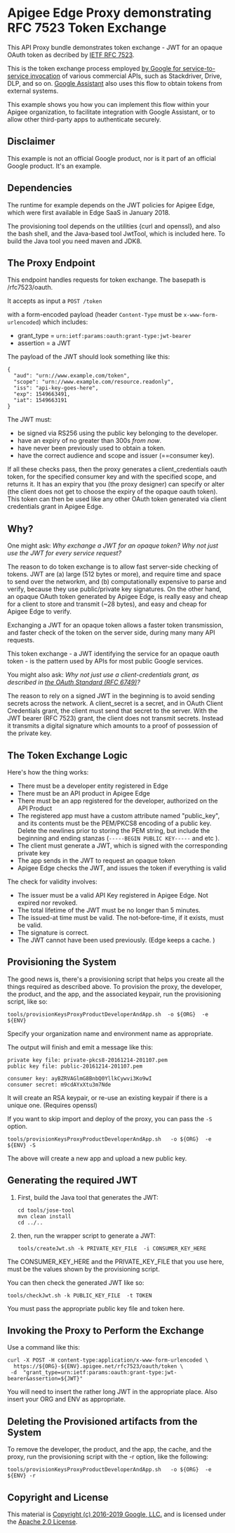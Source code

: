 # Apigee Edge Proxy demonstrating RFC 7523 Token Exchange

This API Proxy bundle demonstrates token exchange - JWT for an opaque OAuth
token as decribed by [IETF RFC 7523](https://tools.ietf.org/html/rfc7523).

This is the token exchange process employed [by Google for service-to-service
invocation](https://developers.google.com/identity/protocols/OAuth2ServiceAccount)
of various commercial APIs, such as Stackdriver, Drive, DLP, and so on.  [Google
Assistant](https://developers.google.com/actions/identity/oauth2-assertion-flow)
also uses this flow to obtain tokens from external systems.

This example shows you how you can implement this flow within your Apigee
organization, to facilitate integration with Google Assistant, or to allow other
third-party apps to authenticate securely.


## Disclaimer

This example is not an official Google product, nor is it part of an official
Google product. It's an example.


## Dependencies

The runtime for example depends on the JWT policies for Apigee Edge, which were
first available in Edge SaaS in January 2018.

The provisioning tool depends on the utilities {curl and openssl}, and also the
bash shell, and the Java-based tool JwtTool, which is included here. To build
the Java tool you need maven and JDK8.


## The Proxy Endpoint

This endpoint handles requests for token exchange. The basepath is /rfc7523/oauth.

It accepts as input a `POST /token`

with a form-encoded payload (header `Content-Type` must be
`x-www-form-urlencoded`) which includes:

* grant_type = `urn:ietf:params:oauth:grant-type:jwt-bearer`
* assertion = a JWT

The payload of the JWT should look something like this:
```
{
  "aud": "urn://www.example.com/token",
  "scope": "urn://www.example.com/resource.readonly",
  "iss": "api-key-goes-here",
  "exp": 1549663491,
  "iat": 1549663191
}
```

The JWT must:
* be signed via RS256 using the public key belonging to the developer.
* have an expiry of no greater than 300s _from now_.
* have never been previously used to obtain a token.
* have the correct audience and scope and issuer (==consumer key).

If all these checks pass, then the proxy generates a client_credentials oauth
token, for the specified consumer key and with the specified scope, and returns
it. It has an expiry that you (the proxy designer) can specify or alter (the
client does not get to choose the expiry of the opaque oauth token). This token
can then be used like any other OAuth token generated via client credentials
grant in Apigee Edge.

## Why?

One might ask: _Why exchange a JWT for an opaque token? Why not just use the JWT
for every service request?_

The reason to do token exchange is to allow fast server-side checking of
tokens. JWT are (a) large (512 bytes or more), and require time and space to
send over the networkm, and (b) computationally expensive to parse and verify,
because they use public/private key signatures. On the other hand, an opaque
OAuth token generated by Apigee Edge, is really easy and cheap for a client to
store and transmit (~28 bytes), and easy and cheap for Apigee Edge to verify.

Exchanging a JWT for an opaque token allows a faster token transmission, and
faster check of the token on the server side, during many many API requests.

This token exchange - a JWT identifying the service for an opaque oauth token -
is the pattern used by APIs for most public Google services.

You might also ask: _Why not just use a client-credentials grant, as described
in [the OAuth Standard (RFC 6749)](https://tools.ietf.org/html/rfc6749)?_

The reason to rely on a signed JWT in the beginning is to avoid sending secrets
across the network. A client_secret is a secret, and in OAuth Client Credentials
grant, the client must send that secret to the server. With the JWT bearer (RFC
7523) grant, the client does not transmit secrets. Instead it transmits a
digital signature which amounts to a proof of possession of the private key.


## The Token Exchange Logic

Here's how the thing works:
* There must be a developer entity registered in Edge
* There must be an API product in Apigee Edge
* There must be an app registered for the developer, authorized on the API Product
* The registered app must have a custom attribute named "public_key", and its contents must be the PEM/PKCS8 encoding of a public key. Delete the newlines prior to storing the PEM string, but include the beginning and ending stanzas (`-----BEGIN PUBLIC KEY-----` and etc ).
* The client must generate a JWT, which is signed with the corresponding private key
* The app sends in the JWT to request an opaque token
* Apigee Edge checks the JWT, and issues the token if everything is valid

The check for validity involves:
* The issuer must be a valid API Key registered in Apigee Edge. Not expired nor revoked.
* The total lifetime of the JWT must be no longer than 5 minutes.
* The issued-at time must be valid. The not-before-time, if it exists, must be valid.
* The signature is correct.
* The JWT cannot have been used previously.  (Edge keeps a cache. )


## Provisioning the System

The good news is, there's a provisioning script that helps you create all the
things required as described above. To provision the proxy, the developer, the
product, and the app, and the associated keypair, run the provisioning script,
like so:

```
tools/provisionKeysProxyProductDeveloperAndApp.sh  -o ${ORG}  -e ${ENV}
```

Specify your organization name and environment name as appropriate.

The output will finish and emit a message like this:

```
private key file: private-pkcs8-20161214-201107.pem
public key file: public-20161214-201107.pem

consumer key: ayBZRVAGlmG8BnbQ0YllkCywvi3Ko9wI
consumer secret: m9cdAYxXtu3m7Nde
```

It will create an RSA keypair, or re-use an existing keypair if there is a unique one. (Requires openssl)


If you want to skip import and deploy of the proxy, you can pass the `-S` option.

```
tools/provisionKeysProxyProductDeveloperAndApp.sh   -o ${ORG}  -e ${ENV} -S
```

The above will create a new app and upload a new public key.


## Generating the required JWT

1. First, build the Java tool that generates the JWT:

   ```
   cd tools/jose-tool
   mvn clean install
   cd ../..
   ```

2. then, run the wrapper script to generate a JWT:

   ```
   tools/createJwt.sh -k PRIVATE_KEY_FILE  -i CONSUMER_KEY_HERE
   ```

The CONSUMER_KEY_HERE and the PRIVATE_KEY_FILE that you use here, must be the
values shown by the provisioning script.

You can then check the generated JWT like so:

```
tools/checkJwt.sh -k PUBLIC_KEY_FILE  -t TOKEN
```

You must pass the appropriate public key file and token here.


## Invoking the Proxy to Perform the Exchange

Use a command like this:

```
curl -X POST -H content-type:application/x-www-form-urlencoded \
  https://${ORG}-${ENV}.apigee.net/rfc7523/oauth/token \
 -d  "grant_type=urn:ietf:params:oauth:grant-type:jwt-bearer&assertion=${JWT}"
```

You will need to insert the rather long JWT in the appropriate place.
Also insert your ORG and ENV as appropriate.


## Deleting the Provisioned artifacts from the System

To remove the developer, the product, and the app, the cache, and the proxy, run
the provisioning script with the -r option, like the following:

```
tools/provisionKeysProxyProductDeveloperAndApp.sh   -o ${ORG}  -e ${ENV} -r

```

## Copyright and License

This material is [Copyright (c) 2016-2019 Google, LLC.](NOTICE)
and is licensed under the [Apache 2.0 License](LICENSE).
